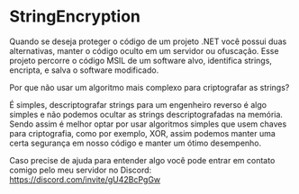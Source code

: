 # StringEncryption

Quando se deseja proteger o código de um projeto .NET você possui duas alternativas, manter o código oculto em um servidor ou ofuscação.
Esse projeto percorre o código MSIL de um software alvo, identifica strings, encripta, e salva o software modificado.

Por que não usar um algoritmo mais complexo para criptografar as strings?

É simples, descriptografar strings para um engenheiro reverso é algo simples e não podemos ocultar as strings descriptografadas na memória. Sendo assim é melhor optar por usar algoritmos simples que usem chaves para criptografia, como por exemplo, XOR, assim podemos manter uma certa segurança em nosso código e manter um ótimo desempenho.


Caso precise de ajuda para entender algo você pode entrar em contato comigo pelo meu servidor no Discord:
https://discord.com/invite/gU42BcPgGw
